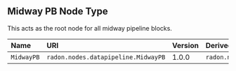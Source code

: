 ## Midway PB Node Type

This acts as the root node for all midway pipeline blocks.

| Name | URI | Version | Derived From |
|:---- |:--- |:------- |:------------ |
| `MidwayPB` | `radon.nodes.datapipeline.MidwayPB` | 1.0.0 | `radon.nodes.datapipeline.PipelineBlock` |
